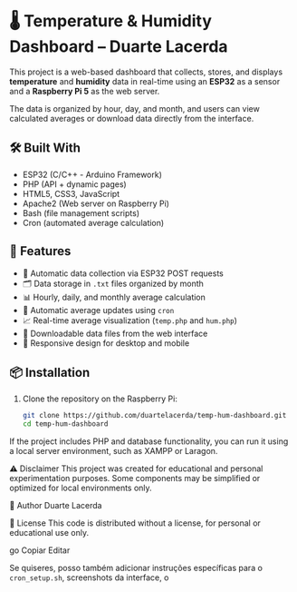 # 🌡️ Temperature & Humidity Dashboard – Duarte Lacerda

This project is a web-based dashboard that collects, stores, and displays **temperature** and **humidity** data in real-time using an **ESP32** as a sensor and a **Raspberry Pi 5** as the web server.

The data is organized by hour, day, and month, and users can view calculated averages or download data directly from the interface.

## 🛠️ Built With

- ESP32 (C/C++ - Arduino Framework)
- PHP (API + dynamic pages)
- HTML5, CSS3, JavaScript
- Apache2 (Web server on Raspberry Pi)
- Bash (file management scripts)
- Cron (automated average calculation)

## 🚀 Features

- 📡 Automatic data collection via ESP32 POST requests
- 🗂️ Data storage in `.txt` files organized by month
- 📊 Hourly, daily, and monthly average calculation
- 🧮 Automatic average updates using `cron`
- 📈 Real-time average visualization (`temp.php` and `hum.php`)
- 💾 Downloadable data files from the web interface
- 🧭 Responsive design for desktop and mobile

## 📦 Installation

1. Clone the repository on the Raspberry Pi:
   ```bash
   git clone https://github.com/duartelacerda/temp-hum-dashboard.git
   cd temp-hum-dashboard
   ```
If the project includes PHP and database functionality, you can run it using a local server environment, such as XAMPP or Laragon.
   
⚠️ Disclaimer
This project was created for educational and personal experimentation purposes. Some components may be simplified or optimized for local environments only.

👤 Author
Duarte Lacerda

📄 License
This code is distributed without a license, for personal or educational use only.

go
Copiar
Editar

Se quiseres, posso também adicionar instruções específicas para o `cron_setup.sh`, screenshots da interface, o
